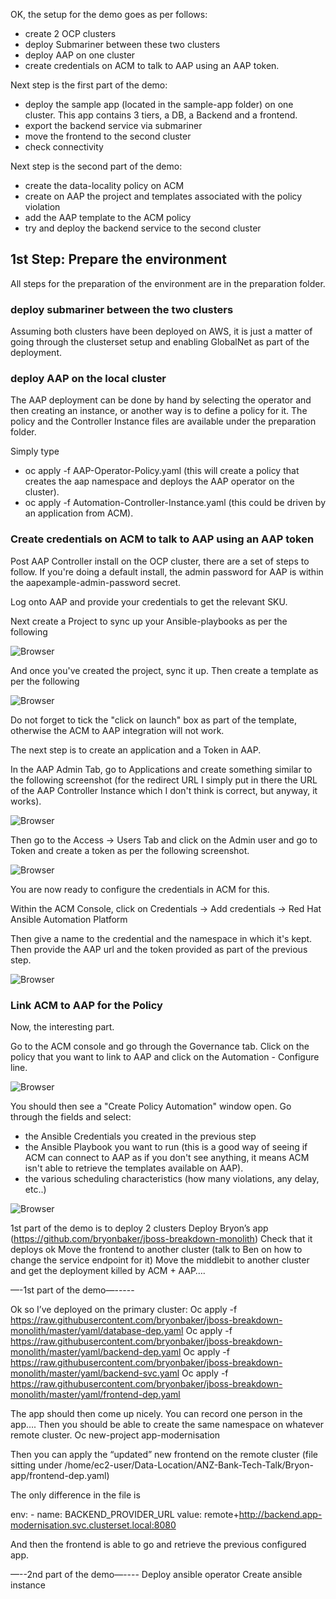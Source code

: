 OK,
the  setup for the demo goes as per follows:

- create 2 OCP clusters
- deploy Submariner between these two clusters
- deploy AAP on one cluster
- create credentials on ACM to talk to AAP using an AAP token.

Next step is the first part of the demo:
- deploy the sample app (located in the sample-app folder) on one cluster. This app contains 3 tiers, a DB, a Backend and a frontend.
- export the backend service via submariner
- move the frontend to the second cluster
- check connectivity

Next step is the second part of the demo:
- create the data-locality policy on ACM
- create on AAP the project and templates associated with the policy violation
- add the AAP template to the ACM policy
- try and deploy the backend service to the second cluster


## 1st Step: Prepare the environment

All steps for the preparation of the environment are in the preparation folder.

### deploy submariner between the two clusters

Assuming both clusters have been deployed on AWS, it is just a matter of going through the clusterset setup and enabling GlobalNet as part of the deployment.


### deploy AAP on the local cluster

The AAP deployment can be done by hand by selecting the operator and then creating an instance, or another way is to define a policy for it.
The policy and the Controller Instance files are available under the preparation folder.

Simply type
- oc apply -f AAP-Operator-Policy.yaml (this will create a policy that creates the aap namespace and deploys the AAP operator on the cluster).
- oc apply -f Automation-Controller-Instance.yaml (this could be driven by an application from ACM).

### Create credentials on ACM to talk to AAP using an AAP token

Post AAP Controller install on the OCP cluster, there are a set of steps to follow.
If you're doing a default install, the admin password for AAP is within the aapexample-admin-password secret.

Log onto AAP and provide your credentials to get the relevant SKU.

Next create a Project to sync up your Ansible-playbooks as per the following

![Browser](https://github.com/SimonDelord/ACM-Templates/blob/master/resources23/images/ACM-AAP-Project-Setup.png)


And once you've created the project, sync it up. Then create a template as per the following

![Browser](https://github.com/SimonDelord/ACM-Templates/blob/master/resources23/images/ACM-AAP-Template-Setup.png)

Do not forget to tick the "click on launch" box as part of the template, otherwise the ACM to AAP integration will not work.

The next step is to create an application and a Token in AAP.

In the AAP Admin Tab, go to Applications and create something similar to the following screenshot (for the redirect URL I simply put in there the URL of the AAP Controller Instance which I don't think is correct, but anyway, it works).

![Browser](https://github.com/SimonDelord/ACM-Templates/blob/master/resources23/images/ACM-AAP-Applications-Setup.png)


Then go to the Access -> Users Tab and click on the Admin user and go to Token and create a token as per the following screenshot.

![Browser](https://github.com/SimonDelord/ACM-Templates/blob/master/resources23/images/ACM-AAP-Token-Setup.png)


You are now ready to configure the credentials in ACM for this.

Within the ACM Console, click on Credentials -> Add credentials -> Red Hat Ansible Automation Platform

Then give a name to the credential and the namespace in which it's kept.
Then provide the AAP url and the token provided as part of the previous step.

![Browser](https://github.com/SimonDelord/ACM-Templates/blob/master/resources23/images/ACM-AAP-Ansible-Credentials.png)


### Link ACM to AAP for the Policy

Now, the interesting part.

Go to the ACM console and go through the Governance tab.
Click on the policy that you want to link to AAP and click on the Automation - Configure line.

![Browser](https://github.com/SimonDelord/ACM-Templates/blob/master/resources23/images/ACM-AAP-Automation-Configure.png)


You should then see a "Create Policy Automation" window open. 
Go through the fields and select:
- the Ansible Credentials you created in the previous step
- the Ansible Playbook you want to run (this is a good way of seeing if ACM can connect to AAP as if you don't see anything, it means ACM isn't able to retrieve the templates available on AAP).
- the various scheduling characteristics (how many violations, any delay, etc..)

![Browser](https://github.com/SimonDelord/ACM-Templates/blob/master/resources23/images/ACM-AAP-Automation-Policy.png)




1st part of the demo is to deploy
2 clusters 
Deploy Bryon’s app (https://github.com/bryonbaker/jboss-breakdown-monolith)
Check that it deploys ok
Move the frontend to another cluster (talk to Ben on how to change the service endpoint for it)
Move the middlebit to another cluster and get the deployment killed by ACM + AAP….



—-1st part of the demo—-----

Ok so I’ve deployed on the primary cluster:
Oc apply -f https://raw.githubusercontent.com/bryonbaker/jboss-breakdown-monolith/master/yaml/database-dep.yaml
Oc apply -f https://raw.githubusercontent.com/bryonbaker/jboss-breakdown-monolith/master/yaml/backend-dep.yaml
Oc apply -f https://raw.githubusercontent.com/bryonbaker/jboss-breakdown-monolith/master/yaml/backend-svc.yaml
Oc apply -f https://raw.githubusercontent.com/bryonbaker/jboss-breakdown-monolith/master/yaml/frontend-dep.yaml 

The app should then come up nicely. You can record one person in the app….
Then you should be able to create the same namespace on whatever remote cluster.
Oc new-project app-modernisation

Then you can apply the “updated” new frontend on the remote cluster
(file sitting under /home/ec2-user/Data-Location/ANZ-Bank-Tech-Talk/Bryon-app/frontend-dep.yaml)

The only difference in the file is

env:
        - name: BACKEND_PROVIDER_URL
          value: remote+http://backend.app-modernisation.svc.clusterset.local:8080

And then the frontend is able to go and retrieve the previous configured app.

—--2nd part of the demo—----
Deploy ansible operator
Create ansible instance
